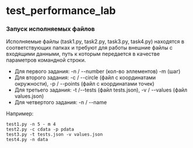 # test_performance_lab

### Запуск исполняемых файлов
Исполняемые файлы (task1.py, task2.py, task3.py, task4.py) находятся в соответствующих папках и требуют для работы внешние файлы с входящими данными, путь к которым передается в качестве параметров командной строки.
* Для первого задания: -n / --number (кол-во эллементов) -m (шаг)
* Для второго задания: -с / --circle (файл с координатами окружности), -p / --points (файл с координатами точек)
* Для третьего задания: -t /--tests (файл tests.json), -v / --values (файл values.json)
* Для четвертого задания: -n / --name

Например:

    test1.py -n 5 - m 4
    test2.py -c cdata -p pdata
    test3.py -t tests.json -v values.json
    test4.py -n data
